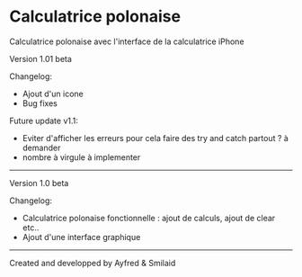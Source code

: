 # Calculatrice polonaise
Calculatrice polonaise avec l'interface de la calculatrice iPhone

Version 1.01 beta

Changelog:
- Ajout d'un icone
- Bug fixes

Future update v1.1:
- Eviter d'afficher les erreurs pour cela faire des try and catch partout ? à demander
- nombre à virgule à implementer

-------------------------------------------------------------------------------------------------------------------------------------------------------------------------
Version 1.0 beta

Changelog:
- Calculatrice polonaise fonctionnelle : ajout de calculs, ajout de clear etc..
- Ajout d'une interface graphique

-------------------------------------------------------------------------------------------------------------------------------------------------------------------------



Created and developped by Ayfred & Smilaid

